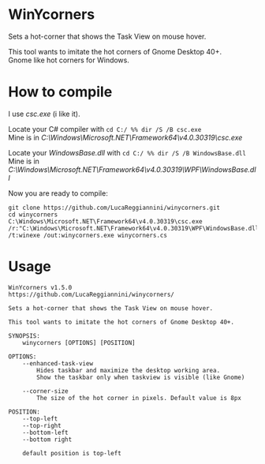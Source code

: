 # WinYcorners
Sets a hot-corner that shows the Task View on mouse hover. 

This tool wants to imitate the hot corners of Gnome Desktop 40+.\
Gnome like hot corners for Windows.

# How to compile
I use *csc.exe* (i like it).

Locate your C# compiler with `cd C:/ %% dir /S /B csc.exe`\
Mine is in *C:\Windows\Microsoft.NET\Framework64\v4.0.30319\csc.exe*

Locate your *WindowsBase.dll* with `cd C:/ %% dir /S /B WindowsBase.dll`\
Mine is in *C:\Windows\Microsoft.NET\Framework64\v4.0.30319\WPF\WindowsBase.dll*

Now you are ready to compile:
```
git clone https://github.com/LucaReggiannini/winycorners.git
cd winycorners
C:\Windows\Microsoft.NET\Framework64\v4.0.30319\csc.exe /r:"C:\Windows\Microsoft.NET\Framework64\v4.0.30319\WPF\WindowsBase.dll" /t:winexe /out:winycorners.exe winycorners.cs
```

# Usage
```
WinYcorners v1.5.0
https://github.com/LucaReggiannini/winycorners/

Sets a hot-corner that shows the Task View on mouse hover.

This tool wants to imitate the hot corners of Gnome Desktop 40+.

SYNOPSIS: 
    winycorners [OPTIONS] [POSITION]

OPTIONS:
    --enhanced-task-view
        Hides taskbar and maximize the desktop working area.
        Show the taskbar only when taskview is visible (like Gnome)

    --corner-size
        The size of the hot corner in pixels. Default value is 8px

POSITION:
    --top-left
    --top-right
    --bottom-left
    --bottom right

    default position is top-left
```
